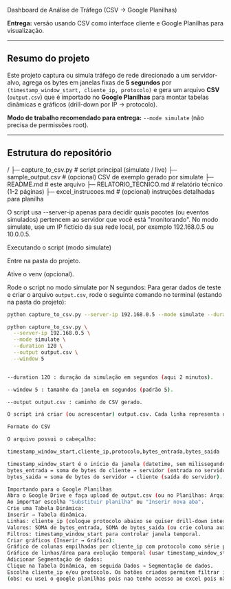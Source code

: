 Dashboard de Análise de Tráfego (CSV → Google Planilhas)

**Entrega:** versão usando CSV como interface cliente e Google Planilhas para visualização.

---

## Resumo do projeto
Este projeto captura ou simula tráfego de rede direcionado a um servidor-alvo, agrega os bytes em janelas fixas de **5 segundos** por `(timestamp_window_start, cliente_ip, protocolo)` e gera um arquivo **CSV** (`output.csv`) que é importado no **Google Planilhas** para montar tabelas dinâmicas e gráficos (drill-down por IP → protocolo).

**Modo de trabalho recomendado para entrega:** `--mode simulate` (não precisa de permissões root).  

---

## Estrutura do repositório
/
├─ capture_to_csv.py # script principal (simulate / live)
├─ sample_output.csv # (opcional) CSV de exemplo gerado por simulate
├─ README.md # este arquivo
├─ RELATORIO_TECNICO.md # relatório técnico (1-2 páginas)
├─ excel_instrucoes.md # (opcional) instruções detalhadas para planilha

O script usa --server-ip apenas para decidir quais pacotes (ou eventos simulados) pertencem ao servidor que você está "monitorando".
No modo simulate, use um IP fictício da sua rede local, por exemplo 192.168.0.5 ou 10.0.0.5.

Executando o script (modo simulate)

Entre na pasta do projeto.

Ative o venv (opcional).

Rode o script no modo simulate por N segundos:
Para gerar dados de teste e criar o arquivo `output.csv`, rode o seguinte comando no terminal (estando na pasta do projeto):

```bash
python capture_to_csv.py --server-ip 192.168.0.5 --mode simulate --duration 120 --output output.csv

python capture_to_csv.py \
  --server-ip 192.168.0.5 \
  --mode simulate \
  --duration 120 \
  --output output.csv \
  --window 5


--duration 120 : duração da simulação em segundos (aqui 2 minutos).

--window 5 : tamanho da janela em segundos (padrão 5).

--output output.csv : caminho do CSV gerado.

O script irá criar (ou acrescentar) output.csv. Cada linha representa o agregado de uma janela de window segundos para um cliente_ip e protocolo.

Formato do CSV

O arquivo possui o cabeçalho:

timestamp_window_start,cliente_ip,protocolo,bytes_entrada,bytes_saida

timestamp_window_start é o início da janela (datetime, sem milissegundos).
bytes_entrada = soma de bytes do cliente → servidor (entrada no servidor).
bytes_saida = soma de bytes do servidor → cliente (saída do servidor).

Importando para o Google Planilhas
Abra o Google Drive e faça upload de output.csv (ou no Planilhas: Arquivo → Importar → Upload).
Ao importar escolha "Substituir planilha" ou "Inserir nova aba".
Crie uma Tabela Dinâmica:
Inserir → Tabela dinâmica.
Linhas: cliente_ip (coloque protocolo abaixo se quiser drill-down interno).
Valores: SOMA de bytes_entrada, SOMA de bytes_saida (ou crie coluna auxiliar bytes_total).
Filtros: timestamp_window_start para controlar janela temporal.
Criar gráficos (Inserir → Gráfico):
Gráfico de colunas empilhadas por cliente_ip com protocolo como série para drill-down visual.
Gráfico de linhas/área para evolução temporal (usar timestamp_window_start como eixo X).
Adicionar Segmentação de dados:
Clique na Tabela Dinâmica, em seguida Dados → Segmentação de dados.
Escolha cliente_ip e/ou protocolo. Os botões criados permitem filtrar interativamente o dashboard.
(obs: eu usei o google planilhas pois nao tenho acesso ao excel pois não comprei o pacote office.)

